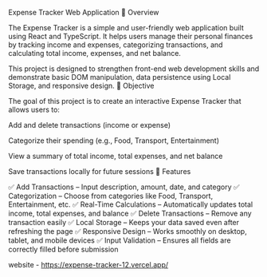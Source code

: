Expense Tracker Web Application
📌 Overview

The Expense Tracker is a simple and user-friendly web application built using React and TypeScript. It helps users manage their personal finances by tracking income and expenses, categorizing transactions, and calculating total income, expenses, and net balance.

This project is designed to strengthen front-end web development skills and demonstrate basic DOM manipulation, data persistence using Local Storage, and responsive design.
🎯 Objective

The goal of this project is to create an interactive Expense Tracker that allows users to:

Add and delete transactions (income or expense)

Categorize their spending (e.g., Food, Transport, Entertainment)

View a summary of total income, total expenses, and net balance

Save transactions locally for future sessions
🧩 Features

✅ Add Transactions – Input description, amount, date, and category
✅ Categorization – Choose from categories like Food, Transport, Entertainment, etc.
✅ Real-Time Calculations – Automatically updates total income, total expenses, and balance
✅ Delete Transactions – Remove any transaction easily
✅ Local Storage – Keeps your data saved even after refreshing the page
✅ Responsive Design – Works smoothly on desktop, tablet, and mobile devices
✅ Input Validation – Ensures all fields are correctly filled before submission


website - https://expense-tracker-12.vercel.app/
